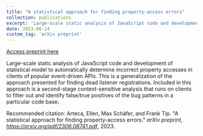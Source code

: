 ```yaml
---
title: "A statistical approach for finding property-access errors"
collection: publications
excerpt: 'Large-scale static analysis of JavaScript code and development of statistical model to automatically determine incorrect property accesses, and client analysis to identify true positives in code bases (adaption of the event-listener registration error pattern detection approach).'
date: 2023-06-14
custom_tag: 'arXiv preprint'
---
```


<a href='https://arxiv.org/pdf/2306.08741.pdf'>Access preprint here</a>

Large-scale static analysis of JavaScript code and development of statistical model to automatically determine incorrect property accesses in clients of popular event-driven APIs.
This is a generalization of the approach presented for finding dead listener registrations.
Included in this approach is a second-stage context-sensitive analysis that runs on clients to filter out and identify false/true positives of the bug patterns in a particular code base.

Recommended citation: Arteca, Ellen, Max Schäfer, and Frank Tip.	"A statistical approach for finding property-access errors." <i>arXiv preprint, https://arxiv.org/pdf/2306.08741.pdf</i>, 2023.